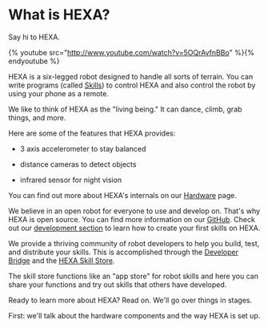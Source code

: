 # What is HEXA?

Say hi to HEXA.

{% youtube src="http://www.youtube.com/watch?v=5OQrAyfnBBo" %}{% endyoutube %}

HEXA is a six-legged robot designed to handle all sorts of terrain. You can write programs \(called [Skills](/Introduction/hexaskills.md)\) to control HEXA and also control the robot by using your phone as a remote.

We like to think of HEXA as the "living being." It can dance, climb, grab things, and more.

Here are some of the features that HEXA provides:

* 3 axis accelerometer to stay balanced

* distance cameras to detect objects

* infrared sensor for night vision

You can find out more about HEXA's internals on our [Hardware](/Introduction/hardware.md) page.

We believe in an open robot for everyone to use and develop on. That's why HEXA is open source. You can find more information on our [GitHub](/Introduction/github.md). Check out our [development section](/Development/yourfirstskill.md) to learn how to create your first skills on HEXA.

We provide a thriving community of robot developers to help you build, test, and distribute your skills. This is accomplished through the [Developer Bridge](/Development/developerbridge.md) and the [HEXA Skill Store](/Introduction/skillstore.md).

The skill store functions like an "app store" for robot skills and here you can share your functions and try out skills that others have developed.

Ready to learn more about HEXA? Read on. We'll go over things in stages.

First: we'll talk about the hardware components and the way HEXA is set up.

